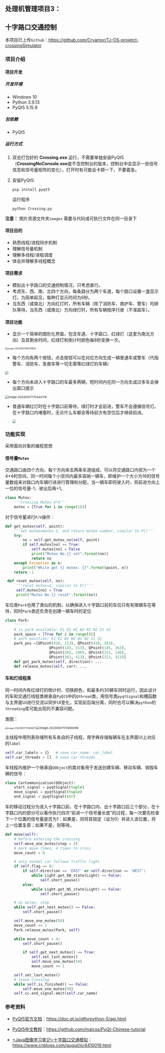## 处理机管理项目3：

## 	十字路口交通控制

本项目已上传`Github`：https://github.com/Cryamor/TJ-OS-projetct-crossingSimulator

### 项目介绍

#### 项目开发

##### 开发环境

- Windows 10
- Python     3.9.13
- PyQt5       5.15.9

##### 包依赖

- PyQt5

##### 运行方式

1. 双击打包好的 **Crossing.exe** 运行，不需要单独安装PyQt5（**CrossingNoConsole.exe**是不含控制台的版本，控制台中会显示一些信号信息和信号量矩阵的变化），打开时有可能会卡顿一下，不要着急。

2. 安装PyQt5:

   ```
   pip install pyqt5
   ```

   运行程序

   ```
   python Crossing.py
   ```

**注意：** 图片资源文件夹`images` 需要与代码或可执行文件在同一目录下

#### 项目目的

- 熟悉线程/进程同步机制
- 理解信号量机制
- 理解多线程/进程调度
- 体会并理解多线程概念

#### 项目需求

- 模拟出十字路口的交通控制情况，只考虑直行。
- 考虑东、西、南、北四个方向，每条路分为两个车道，每个路口设置一盏显示灯。为简单起见，每种灯显示时间为8秒。
- 当东西（或南北）方向红灯时，所有车辆（除了消防车、救护车、警车）均排队等待，当东西（或南北）方向绿灯时，所有车辆按序行驶（不准超车）。

#### 项目功能

- 显示一个简单的图形化界面，包含车道、十字路口、红绿灯（这里为南北方向）及其剩余时间，红绿灯和倒计时颜色每8秒变换一次。

<img src="./assets/image-20230507165741924.png" alt="image-20230507165741924" style="zoom: 50%;" />

- 每个方向有两个按钮，点击按钮可以在对应方向生成一辆普通车或警车（代指警车、消防车、急救车等一切无需等红绿灯的车辆）

<img src="./assets/gif1.gif" style="zoom:67%;" />

- 每个方向未进入十字路口的车最多两辆，短时间内在同一方向生成过多车会弹出窗口提示

<img src="./assets/image-20230507170444178.png" alt="image-20230507170444178" style="zoom:67%;" />

- 普通车辆红灯时在十字路口前等待，绿灯时才会前进，警车不会遵循信号灯。在十字路口内堵塞时，无论什么车都会等待前方有空位后才继续前进。

  <img src="./assets/gif2.gif" style="zoom:67%;" />

### 功能实现

采用面向对象的编程思想

#### 信号量`Mutex`

交通路口由四个方向，每个方向来去两条车道组成，可以将交通路口内视为一个4*4的空间，同一时间每个小空间内最多容纳一辆车，即维护一个大小为16的信号量数组来对路口内车辆行进进行管理和分配，当一辆车即将驶入时，将前进方向上一位的信号量-1，驶出后再+1。

```python
class Mutex:  
    '''Crossing Mutex 4*4'''
    mutex = [True for i in range(16)]
```

对于信号量进行`P/V`操作：

```python
def get_mutex(self, point):
    '''set mutex=mutex-1, and return mutex number, similar to P()'''
    try:
        no = self.get_mutex_no(self, point)
        if self.mutex[no] == True:
            self.mutex[no] = False
            print("Mutex No.{} set".format(no))
        	return no            
    except Exception as e:
        print("While get {} mutex: {}".format(point, e))
    return -1
```

```python
 def reset_mutex(self, no):
     '''reset mutex=1, similar to V()'''
     self.mutex[no] = True 
     print("Mutex No.{} reset".format(no))
```

车位类`Park`也用了类似的机制，以确保进入十字路口前的车位只有有限辆车在等待，同时`Park`类还负责在创建一辆车时的定位

```python
class Park:
    ''''''
    # is park available: E1 E2 W1 W2 N1 N2 S1 S2
    park_space = [True for i in range(8)]
    # park position: E1 E2 W1 W2 N1 N2 S1 S2
    park_pos =[QPoint(410, 213), QPoint(410, 263), 
                    QPoint(145, 313), QPoint(145, 363),
                    QPoint(263, 146), QPoint(213, 146),
                    QPoint(363, 413), QPoint(313, 413)]  
    def get_park_mutex(self, direction): ...
    def release_mutex(self, car): ...
```

#### 车和灯线程类

同一时间内有红绿灯的倒计时、切换颜色，和最多约30辆车同时运行，因此设计的车和交通灯线程类继承自`PyQt5`中的`Qthread`类，用信号类`pyqtSignal`和槽函数与主界面UI进行交流以同步UI变化，实现前后端分离，同时也可以解决`python`的`threading`库可能出现的不兼容问题。

类图：

<img src="./assets/image-20230507173850070.png" alt="image-20230507173850070" style="zoom:50%;" /><img src="./assets/image-20230507173936098.png" alt="image-20230507173936098" style="zoom:67%;" />

主线程中用列表存储所有车各自的子线程，用字典存储每辆车在主界面UI上对应的`label`

```python
self.car_labels = {}   # save car_name: car_label 
self.car_threads = []  # save car threads
```

车线程内维护一个继承自`QObject`的类对象用于发送创建车辆、移动车辆、销毁车辆的信号：

```python
class CarCommunication(QObject):
    start_signal = pyqtSignal(tuple)
    move_signal = pyqtSignal(tuple)
    end_signal = pyqtSignal(str)
```

车的移动过程分为进入十字路口前、在十字路口内、出十字路口后三个部分，在十字路口内的部分可以看作执行四次“前进一个信号量长度”的过程，每一次要先检查下一个位置的信号量是否为1：如果是，则将其锁定（设为0）并进入该位置，将上一位置复原；如果不是，则等待。

```python
def move(self):
    # before entering the crossing
    self.move_one_mutex(step = 4)  
    # mark move times, 4 times to cross
    move_count = 0

    # only normal car follows traffic light
    if self.flag == 0:
        if self.direction == 'EAST' or self.direction == 'WEST':
            while Light.get_EW_state(Light) == False:
                self.short_pause()
        else:
            while Light.get_NS_state(Light) == False:
                self.short_pause()

   	# no mutex, stop  
    while self.get_next_mutex() == False:
        self.short_pause()

    self.move_one_mutex(50)
    move_count += 1
    Park.release_mutex(Park, self)

    while move_count < 4:
        self.short_pause()

        if self.get_next_mutex() == True:
            self.set_last_mutex()
            self.move_one_mutex(50)
            move_count += 1

    self.set_last_mutex()
    # leave crossing
    while self.is_finished() == False:
        self.move_one_mutex(50)
    self.cc.end_signal.emit(self.car_name)
```

### 参考资料

- [PyQt5官方文档](https://doc.qt.io/qtforpython-5/api.html)：https://doc.qt.io/qtforpython-5/api.html

- [PyQt5中文教程](https://github.com/maicss/PyQt-Chinese-tutorial)：https://github.com/maicss/PyQt-Chinese-tutorial
- [<Java图像学习笔记>十字路口交通模拟](https://www.cnblogs.com/guguli/p/4410019.html)：https://www.cnblogs.com/guguli/p/4410019.html
